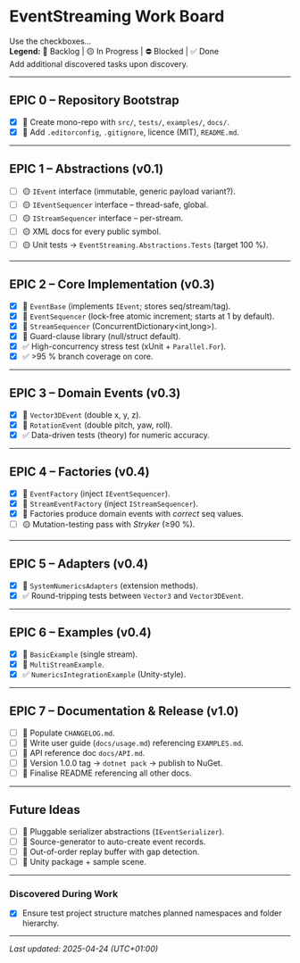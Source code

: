 # EventStreaming Work Board  
Use the checkboxes…  
**Legend:** 🔹 Backlog | 🟡 In&nbsp;Progress | ⛔️ Blocked | ✅ Done  
Add additional discovered tasks upon discovery.

---

## EPIC 0 – Repository Bootstrap

- [x] 🔹 Create mono-repo with `src/`, `tests/`, `examples/`, `docs/`.  
- [x] 🔹 Add `.editorconfig`, `.gitignore`, licence (MIT), `README.md`.

---

## EPIC 1 – Abstractions (v0.1)

- [ ] 🟡 `IEvent` interface (immutable, generic payload variant?).  
- [ ] 🟡 `IEventSequencer` interface – thread-safe, global.  
- [ ] 🟡 `IStreamSequencer` interface – per-stream.  
- [ ] 🟡 XML docs for every public symbol.  
- [ ] 🟡 Unit tests → `EventStreaming.Abstractions.Tests` (target 100 %).  

---

## EPIC 2 – Core Implementation (v0.3)

- [x] 🔹 `EventBase` (implements `IEvent`; stores seq/stream/tag).  
- [x] 🔹 `EventSequencer` (lock-free atomic increment; starts at 1 by default).  
- [x] 🔹 `StreamSequencer` (ConcurrentDictionary\<int,long>).  
- [x] 🔹 Guard-clause library (null/struct default).  
- [x] ✅ High-concurrency stress test (xUnit + `Parallel.For`).  
- [x] ✅ >95 % branch coverage on core.

---

## EPIC 3 – Domain Events (v0.3)

- [x] 🔹 `Vector3DEvent` (double x, y, z).  
- [x] 🔹 `RotationEvent` (double pitch, yaw, roll).  
- [x] ✅ Data-driven tests (theory) for numeric accuracy.

---

## EPIC 4 – Factories (v0.4)

- [x] 🔹 `EventFactory` (inject `IEventSequencer`).  
- [x] 🔹 `StreamEventFactory` (inject `IStreamSequencer`).  
- [x] 🔹 Factories produce domain events with *correct* seq values.  
- [ ] 🟡 Mutation-testing pass with *Stryker* (≥90 %).

---

## EPIC 5 – Adapters (v0.4)

- [x] 🔹 `SystemNumericsAdapters` (extension methods).  
- [x] ✅ Round-tripping tests between `Vector3` and `Vector3DEvent`.

---

## EPIC 6 – Examples (v0.4)

- [x] 🔹 `BasicExample` (single stream).  
- [x] 🔹 `MultiStreamExample`.  
- [x] ✅ `NumericsIntegrationExample` (Unity-style).

---

## EPIC 7 – Documentation & Release (v1.0)

- [ ] 🔹 Populate `CHANGELOG.md`.  
- [ ] 🔹 Write user guide (`docs/usage.md`) referencing `EXAMPLES.md`.  
- [ ] 🔹 API reference doc `docs/API.md`.  
- [ ] 🔹 Version 1.0.0 tag → `dotnet pack` → publish to NuGet.  
- [ ] 🔹 Finalise README referencing all other docs.

---

## Future Ideas

- [ ] 🔹 Pluggable serializer abstractions (`IEventSerializer`).  
- [ ] 🔹 Source-generator to auto-create event records.  
- [ ] 🔹 Out-of-order replay buffer with gap detection.  
- [ ] 🔹 Unity package + sample scene.  

---

### Discovered During Work
- [x] Ensure test project structure matches planned namespaces and folder hierarchy.

---

*Last updated: 2025-04-24 (UTC+01:00)*
